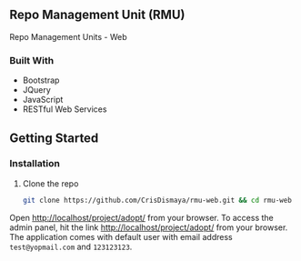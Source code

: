 <!-- ABOUT THE PROJECT -->
## Repo Management Unit (RMU)
Repo Management Units - Web

### Built With

* Bootstrap
* JQuery
* JavaScript
* RESTful Web Services

<!-- GETTING STARTED -->
## Getting Started

### Installation

1. Clone the repo
   ```sh
   git clone https://github.com/CrisDismaya/rmu-web.git && cd rmu-web
   ```
   
Open [http://localhost/project/adopt/](http://localhost/project/adopt/) from your browser. 
To access the admin panel, hit the link 
[http://localhost/project/adopt/](http://localhost/project/adopt/) from your browser.
The application comes with default user with email address `test@yopmail.com` and `123123123`.
